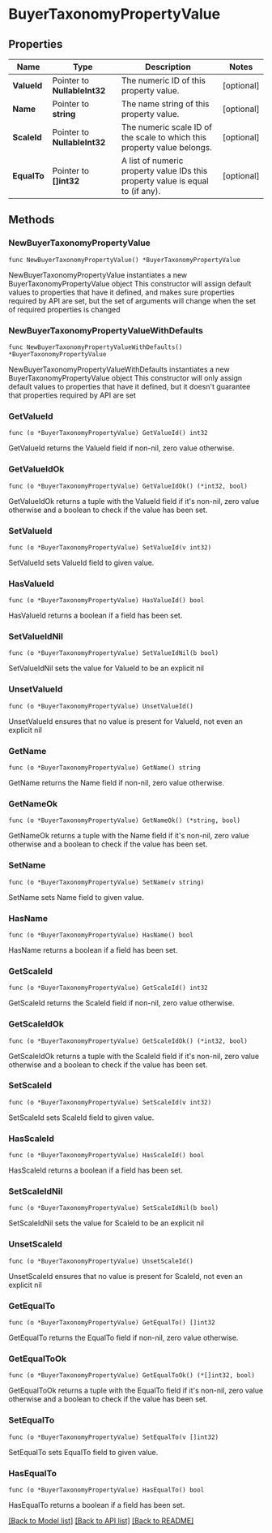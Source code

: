 # BuyerTaxonomyPropertyValue

## Properties

Name | Type | Description | Notes
------------ | ------------- | ------------- | -------------
**ValueId** | Pointer to **NullableInt32** | The numeric ID of this property value. | [optional] 
**Name** | Pointer to **string** | The name string of this property value. | [optional] 
**ScaleId** | Pointer to **NullableInt32** | The numeric scale ID of the scale to which this property value belongs. | [optional] 
**EqualTo** | Pointer to **[]int32** | A list of numeric property value IDs this property value is equal to (if any). | [optional] 

## Methods

### NewBuyerTaxonomyPropertyValue

`func NewBuyerTaxonomyPropertyValue() *BuyerTaxonomyPropertyValue`

NewBuyerTaxonomyPropertyValue instantiates a new BuyerTaxonomyPropertyValue object
This constructor will assign default values to properties that have it defined,
and makes sure properties required by API are set, but the set of arguments
will change when the set of required properties is changed

### NewBuyerTaxonomyPropertyValueWithDefaults

`func NewBuyerTaxonomyPropertyValueWithDefaults() *BuyerTaxonomyPropertyValue`

NewBuyerTaxonomyPropertyValueWithDefaults instantiates a new BuyerTaxonomyPropertyValue object
This constructor will only assign default values to properties that have it defined,
but it doesn't guarantee that properties required by API are set

### GetValueId

`func (o *BuyerTaxonomyPropertyValue) GetValueId() int32`

GetValueId returns the ValueId field if non-nil, zero value otherwise.

### GetValueIdOk

`func (o *BuyerTaxonomyPropertyValue) GetValueIdOk() (*int32, bool)`

GetValueIdOk returns a tuple with the ValueId field if it's non-nil, zero value otherwise
and a boolean to check if the value has been set.

### SetValueId

`func (o *BuyerTaxonomyPropertyValue) SetValueId(v int32)`

SetValueId sets ValueId field to given value.

### HasValueId

`func (o *BuyerTaxonomyPropertyValue) HasValueId() bool`

HasValueId returns a boolean if a field has been set.

### SetValueIdNil

`func (o *BuyerTaxonomyPropertyValue) SetValueIdNil(b bool)`

 SetValueIdNil sets the value for ValueId to be an explicit nil

### UnsetValueId
`func (o *BuyerTaxonomyPropertyValue) UnsetValueId()`

UnsetValueId ensures that no value is present for ValueId, not even an explicit nil
### GetName

`func (o *BuyerTaxonomyPropertyValue) GetName() string`

GetName returns the Name field if non-nil, zero value otherwise.

### GetNameOk

`func (o *BuyerTaxonomyPropertyValue) GetNameOk() (*string, bool)`

GetNameOk returns a tuple with the Name field if it's non-nil, zero value otherwise
and a boolean to check if the value has been set.

### SetName

`func (o *BuyerTaxonomyPropertyValue) SetName(v string)`

SetName sets Name field to given value.

### HasName

`func (o *BuyerTaxonomyPropertyValue) HasName() bool`

HasName returns a boolean if a field has been set.

### GetScaleId

`func (o *BuyerTaxonomyPropertyValue) GetScaleId() int32`

GetScaleId returns the ScaleId field if non-nil, zero value otherwise.

### GetScaleIdOk

`func (o *BuyerTaxonomyPropertyValue) GetScaleIdOk() (*int32, bool)`

GetScaleIdOk returns a tuple with the ScaleId field if it's non-nil, zero value otherwise
and a boolean to check if the value has been set.

### SetScaleId

`func (o *BuyerTaxonomyPropertyValue) SetScaleId(v int32)`

SetScaleId sets ScaleId field to given value.

### HasScaleId

`func (o *BuyerTaxonomyPropertyValue) HasScaleId() bool`

HasScaleId returns a boolean if a field has been set.

### SetScaleIdNil

`func (o *BuyerTaxonomyPropertyValue) SetScaleIdNil(b bool)`

 SetScaleIdNil sets the value for ScaleId to be an explicit nil

### UnsetScaleId
`func (o *BuyerTaxonomyPropertyValue) UnsetScaleId()`

UnsetScaleId ensures that no value is present for ScaleId, not even an explicit nil
### GetEqualTo

`func (o *BuyerTaxonomyPropertyValue) GetEqualTo() []int32`

GetEqualTo returns the EqualTo field if non-nil, zero value otherwise.

### GetEqualToOk

`func (o *BuyerTaxonomyPropertyValue) GetEqualToOk() (*[]int32, bool)`

GetEqualToOk returns a tuple with the EqualTo field if it's non-nil, zero value otherwise
and a boolean to check if the value has been set.

### SetEqualTo

`func (o *BuyerTaxonomyPropertyValue) SetEqualTo(v []int32)`

SetEqualTo sets EqualTo field to given value.

### HasEqualTo

`func (o *BuyerTaxonomyPropertyValue) HasEqualTo() bool`

HasEqualTo returns a boolean if a field has been set.


[[Back to Model list]](../README.md#documentation-for-models) [[Back to API list]](../README.md#documentation-for-api-endpoints) [[Back to README]](../README.md)


